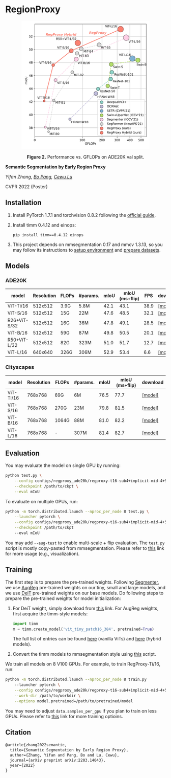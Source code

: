 # RegionProxy

<div align="center">
  <img src="./.github/perf-gflops-param.jpg" height="400">
</div>
<p align="center">
    <b>Figure 2.</b> Performance vs. GFLOPs on ADE20K val split.
</p>

**Semantic Segmentation by Early Region Proxy**

*Yifan Zhang, [Bo Pang](https://bopang1996.github.io/), [Cewu Lu](https://mvig.sjtu.edu.cn/)*

CVPR 2022 (Poster)

## Installation

1. Install PyTorch 1.7.1 and torchvision 0.8.2 following the [official guide](https://pytorch.org/get-started/locally/).

2. Install timm 0.4.12 and einops:

   ```
   pip install timm==0.4.12 einops
   ```

3. This project depends on mmsegmentation 0.17 and mmcv 1.3.13, so you may follow its instructions to [setup environment](https://github.com/open-mmlab/mmsegmentation/blob/master/docs/en/get_started.md) and [prepare datasets](https://github.com/open-mmlab/mmsegmentation/blob/master/docs/en/dataset_prepare.md).

## Models

### ADE20K

| model        | Resolution | FLOPs | #params. | mIoU | mIoU (ms+flip) | FPS  | download                                                     |
| ------------ | ---------- | ----- | -------- | ---- | -------------- | ---- | ------------------------------------------------------------ |
| ViT-Ti/16    | 512x512    | 3.9G  | 5.8M     | 42.1 | 43.1           | 38.9 | [[model]](https://drive.google.com/file/d/1sq3g3JcQ2NSJch-MvlvvnHFFeN-MU_DE/view?usp=sharing) |
| ViT-S/16     | 512x512    | 15G   | 22M      | 47.6 | 48.5           | 32.1 | [[model]](https://drive.google.com/file/d/1pJD4-xRiVj36SplzNhonIuNHd82A05GX/view?usp=sharing) |
| R26+ViT-S/32 | 512x512    | 16G   | 36M      | 47.8 | 49.1           | 28.5 | [[model]](https://drive.google.com/file/d/1n51emyE6EWAuoBq_P8cViFtNmf9dDxzV/view?usp=sharing) |
| ViT-B/16     | 512x512    | 59G   | 87M      | 49.8 | 50.5           | 20.1 | [[model]](https://drive.google.com/file/d/1PMVQv8cvaZmV16ARdbuQSv6-3DDeLXPy/view?usp=sharing) |
| R50+ViT-L/32 | 512x512    | 82G   | 323M     | 51.0 | 51.7           | 12.7 | [[model]](https://drive.google.com/file/d/1Kk0ABYbMOwvomrU4FaDl4Ban2XBhcxjU/view?usp=sharing) |
| ViT-L/16     | 640x640    | 326G  | 306M     | 52.9 | 53.4           | 6.6  | [[model]](https://drive.google.com/file/d/1t6Un6m-1xdoir33TG7IAiilaLamgioFZ/view?usp=sharing) |

### Cityscapes

| model     | Resolution | FLOPs | #params. | mIoU | mIoU (ms+flip) | download                                                     |
| --------- | ---------- | ----- | -------- | ---- | -------------- | ------------------------------------------------------------ |
| ViT-Ti/16 | 768x768    | 69G   | 6M       | 76.5 | 77.7           | [[model]](https://drive.google.com/file/d/1N4Ef8kfMeAGhcI3JLoPGd_XfBBArdF8Y/view?usp=sharing) |
| ViT-S/16  | 768x768    | 270G  | 23M      | 79.8 | 81.5           | [[model]](https://drive.google.com/file/d/11GBWhCVAXEAO_iS_MFEecndK_IF2ik4Y/view?usp=sharing) |
| ViT-B/16  | 768x768    | 1064G | 88M      | 81.0 | 82.2           | [[model]](https://drive.google.com/file/d/10yTMd5j6xoPYcVSMzhkL5S_Hh9JQ4b64/view?usp=sharing) |
| ViT-L/16  | 768x768    | -     | 307M     | 81.4 | 82.7           | [[model]](https://drive.google.com/file/d/1EBfO9M8ZYB_Eye4WpHqMs9v2WrRzbORI/view?usp=sharing) |

## Evaluation

You may evaluate the model on single GPU by running:

```bash
python test.py \
	--config configs/regproxy_ade20k/regproxy-t16-sub4+implicit-mid-4+512x512+160k+adamw-poly+ade20k.py \
	--checkpoint /path/to/ckpt \
	--eval mIoU
```

To evaluate on multiple GPUs, run:

```bash
python -m torch.distributed.launch --nproc_per_node 8 test.py \
	--launcher pytorch \
	--config configs/regproxy_ade20k/regproxy-t16-sub4+implicit-mid-4+512x512+160k+adamw-poly+ade20k.py \
	--checkpoint /path/to/ckpt 
	--eval mIoU
```

You may add `--aug-test` to enable multi-scale + flip evaluation. The `test.py` script is mostly copy-pasted from mmsegmentation. Please refer to [this](https://github.com/open-mmlab/mmsegmentation/blob/master/docs/en/inference.md) link for more usage (e.g., visualization).

## Training

The first step is to prepare the pre-trained weights. Following [Segmenter](https://github.com/rstrudel/segmenter), we use [AugReg](https://github.com/google-research/vision_transformer#available-vit-models) pre-trained weights on our tiny, small and large models, and we use [DeiT](https://github.com/facebookresearch/deit) pre-trained weights on our base models. Do following steps to prepare the pre-trained weights for model initialization:

1. For DeiT weight, simply download from [this](https://dl.fbaipublicfiles.com/deit/deit_base_distilled_patch16_384-d0272ac0.pth) link. For AugReg weights, first acquire the timm-style models:

   ```python
   import timm
   m = timm.create_model('vit_tiny_patch16_384', pretrained=True)
   ```

   The full list of entries can be found [here](https://github.com/rwightman/pytorch-image-models/blob/9b2daf2a35184854d20325d6b0f69d99e607cc7d/timm/models/vision_transformer.py#L56-L106) (vanilla ViTs) and [here](https://github.com/rwightman/pytorch-image-models/blob/9b2daf2a35184854d20325d6b0f69d99e607cc7d/timm/models/vision_transformer_hybrid.py#L43-L72) (hybrid models).

2. Convert the timm models to mmsegmentation style using [this](https://github.com/open-mmlab/mmsegmentation/blob/master/tools/model_converters/vit2mmseg.py) script.

We train all models on 8 V100 GPUs. For example, to train RegProxy-Ti/16, run:

```bash
python -m torch.distributed.launch --nproc_per_node 8 train.py 
	--launcher pytorch \
	--config configs/regproxy_ade20k/regproxy-t16-sub4+implicit-mid-4+512x512+160k+adamw-poly+ade20k.py \
	--work-dir /path/to/workdir \
	--options model.pretrained=/path/to/pretrained/model
```

You may need to adjust `data.samples_per_gpu` if you plan to train on less GPUs. Please refer to [this](https://github.com/open-mmlab/mmsegmentation/blob/master/docs/en/train.md) link for more training optioins.

## Citation

```
@article{zhang2022semantic,
  title={Semantic Segmentation by Early Region Proxy},
  author={Zhang, Yifan and Pang, Bo and Lu, Cewu},
  journal={arXiv preprint arXiv:2203.14043},
  year={2022}
}
```

